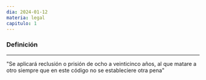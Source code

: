 ```yaml
---
dia: 2024-01-12
materia: legal
capitulo: 1
---
```

### Definición
---
"Se aplicará reclusión o prisión de ocho a veinticinco años, al que matare a otro siempre que en este código no se estableciere otra pena"